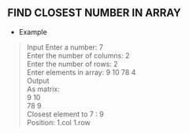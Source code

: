## FIND CLOSEST NUMBER IN ARRAY  

* Example 

> Input
> Enter a number: 7  
> Enter the number of columns: 2   
> Enter the number of rows: 2    
> Enter elements in array: 9 10 78 4  
> Output  
> As matrix:    
  9  10  
  78  9  
> Closest element to 7 : 9  
> Position: 1.col 1.row

